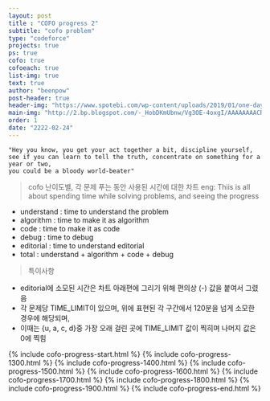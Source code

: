 ```yaml
---
layout: post
title : "COFO progress 2"
subtitle: "cofo problem"
type: "codeforce"
projects: true
ps: true
cofo: true
cofoeach: true
list-img: true
text: true
author: "beenpow"
post-header: true
header-img: "https://www.spotebi.com/wp-content/uploads/2019/01/one-day-day-one-workout-motivation-spotebi.jpg"
main-img: "http://2.bp.blogspot.com/-_HobDKmUbnw/Vg3OE-4oxgI/AAAAAAAACR8/LatdOwEau_A/s1600/The-Martian-viral-teaser.jpg"
order: 1
date: "2222-02-24"
---
```


```text
"Hey you know, you get your act together a bit, discipline yourself,
see if you can learn to tell the truth, concentrate on something for a year or two,
you could be a bloody world-beater"
```



> cofo 난이도별, 각 문제 푸는 동안 사용된 시간에 대한 차트
> eng: Thiis is all about spending time while solving problems, and seeing the progress
- understand : time to understand the problem
- algorithm : time to make it as algorithm
- code : time to make it as code
- debug : time to debug
- editorial : time to understand editorial
- total : understand + algorithm + code + debug



> 특이사항
- editorial에 소모된 시간은 차트 아래편에 그리기 위해 편의상 (-) 값을 붙여서 그렸음
- 각 문제당 TIME_LIMIT이 있으며, 위에 표현된 각 구간에서 120분을 넘게 소모한 경우에 해당되며,
- 이때는 {u, a, c, d}중 가장 오래 걸린 곳에 TIME_LIMIT 값이 찍히며 나머지 값은 0에 찍힘


{% include cofo-progress-start.html %}
{% include cofo-progress-1300.html %}
{% include cofo-progress-1400.html %}
{% include cofo-progress-1500.html %}
{% include cofo-progress-1600.html %}
{% include cofo-progress-1700.html %}
{% include cofo-progress-1800.html %}
{% include cofo-progress-1900.html %}
{% include cofo-progress-end.html %}
